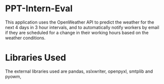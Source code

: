 # PPT-Intern-Eval
This application uses the OpenWeather API to predict the weather for the next 4 days in 3 hour intervals, and to automatically notify 
workers by email if they are scheduled for a change in their working hours based on the weather conditions.

# Libraries Used
The external libraries used are pandas, xslxwriter, openpyxl, smtplib and pyowm,
